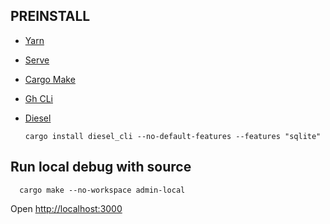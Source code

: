 ## PREINSTALL

- [Yarn](https://yarnpkg.com/getting-started/install)
- [Serve](https://yarnpkg.com/package/)
- [Cargo Make](https://github.com/sagiegurari/cargo-make#installation)
- [Gh CLi](https://cli.github.com/)
- [Diesel](https://github.com/diesel-rs/diesel/tree/master/diesel_cli)

  ```
  cargo install diesel_cli --no-default-features --features "sqlite"
  ```

## Run local debug with source

```
  cargo make --no-workspace admin-local
```

Open [http://localhost:3000](http://localhost:3000/)